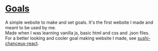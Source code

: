 # [Goals](https://nanoscience202.github.io/goals/)
A simple website to make and set goals. It's the first website I made and meant to be used by me. <br />
Made when I was learning vanilla js, basic html and css and .json files. <br />
For a better looking and cooler goal making website I made, see [sushi-chanceux-react](https://github.com/Nanoscience202/sushi-chanceux-react).
